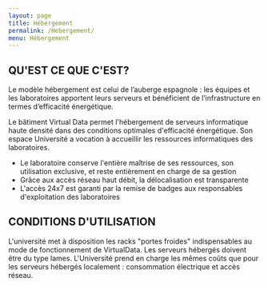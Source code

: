 ```yaml
---
layout: page
title: Hébergement
permalink: /Hebergement/
menu: Hébergement
---
```


## QU'EST CE QUE C'EST?

Le modèle hébergement est celui de l’auberge espagnole : les équipes et les laboratoires apportent leurs serveurs et bénéficient de l’infrastructure en termes d’efficacité énergétique. 

Le bâtiment Virtual Data permet l'hébergement de serveurs informatique haute densité dans des conditions optimales d'efficacité énergétique.  Son espace Université a vocation à accueillir les ressources informatiques des laboratoires. 
* Le laboratoire conserve l'entière maîtrise de ses ressources, son utilisation exclusive, et reste entièrement en charge de sa gestion 
* Grâce aux accès réseau haut débit, la délocalisation est transparente
* L'accès 24x7 est garanti par la remise de badges aux responsables d'exploitation des laboratoires 

## CONDITIONS D'UTILISATION
L'université met à disposition les racks "portes froides" indispensables au mode de fonctionnement de VirtualData. Les serveurs hébergés doivent être du type lames. L'Université prend en charge les mêmes coûts que pour les serveurs hébergés localement : consommation électrique et accès réseau. 


